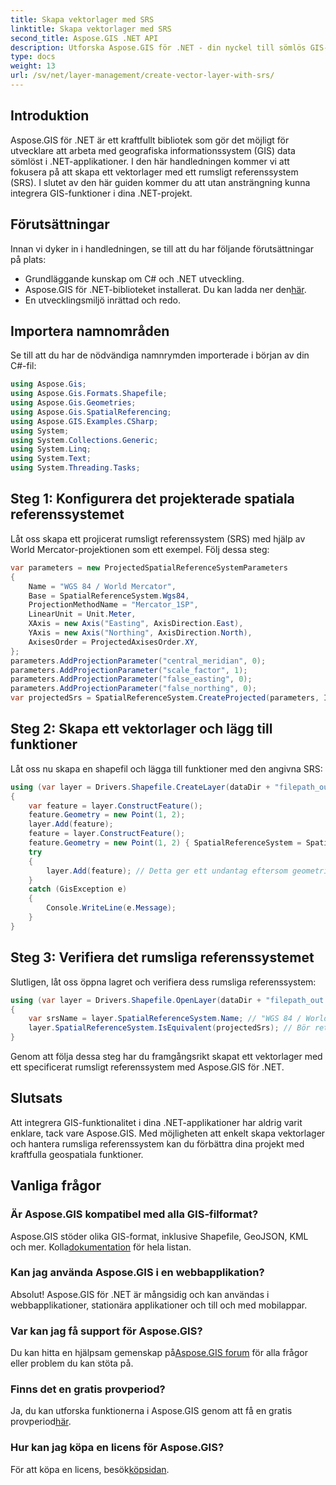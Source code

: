 ```yaml
---
title: Skapa vektorlager med SRS
linktitle: Skapa vektorlager med SRS
second_title: Aspose.GIS .NET API
description: Utforska Aspose.GIS för .NET - din nyckel till sömlös GIS-integration. Skapa vektorlager utan ansträngning med specificerade rumsliga referenssystem. Ladda ner nu!
type: docs
weight: 13
url: /sv/net/layer-management/create-vector-layer-with-srs/
---
```

## Introduktion
Aspose.GIS för .NET är ett kraftfullt bibliotek som gör det möjligt för utvecklare att arbeta med geografiska informationssystem (GIS) data sömlöst i .NET-applikationer. I den här handledningen kommer vi att fokusera på att skapa ett vektorlager med ett rumsligt referenssystem (SRS). I slutet av den här guiden kommer du att utan ansträngning kunna integrera GIS-funktioner i dina .NET-projekt.
## Förutsättningar
Innan vi dyker in i handledningen, se till att du har följande förutsättningar på plats:
- Grundläggande kunskap om C# och .NET utveckling.
-  Aspose.GIS för .NET-biblioteket installerat. Du kan ladda ner den[här](https://releases.aspose.com/gis/net/).
- En utvecklingsmiljö inrättad och redo.
## Importera namnområden
Se till att du har de nödvändiga namnrymden importerade i början av din C#-fil:
```csharp
using Aspose.Gis;
using Aspose.Gis.Formats.Shapefile;
using Aspose.Gis.Geometries;
using Aspose.Gis.SpatialReferencing;
using Aspose.GIS.Examples.CSharp;
using System;
using System.Collections.Generic;
using System.Linq;
using System.Text;
using System.Threading.Tasks;
```
## Steg 1: Konfigurera det projekterade spatiala referenssystemet
Låt oss skapa ett projicerat rumsligt referenssystem (SRS) med hjälp av World Mercator-projektionen som ett exempel. Följ dessa steg:
```csharp
var parameters = new ProjectedSpatialReferenceSystemParameters
{
    Name = "WGS 84 / World Mercator",
    Base = SpatialReferenceSystem.Wgs84,
    ProjectionMethodName = "Mercator_1SP",
    LinearUnit = Unit.Meter,
    XAxis = new Axis("Easting", AxisDirection.East),
    YAxis = new Axis("Northing", AxisDirection.North),
    AxisesOrder = ProjectedAxisesOrder.XY,
};
parameters.AddProjectionParameter("central_meridian", 0);
parameters.AddProjectionParameter("scale_factor", 1);
parameters.AddProjectionParameter("false_easting", 0);
parameters.AddProjectionParameter("false_northing", 0);
var projectedSrs = SpatialReferenceSystem.CreateProjected(parameters, Identifier.Epsg(3395));
```
## Steg 2: Skapa ett vektorlager och lägg till funktioner
Låt oss nu skapa en shapefil och lägga till funktioner med den angivna SRS:
```csharp
using (var layer = Drivers.Shapefile.CreateLayer(dataDir + "filepath_out.shp", new ShapefileOptions(), projectedSrs))
{
    var feature = layer.ConstructFeature();
    feature.Geometry = new Point(1, 2);
    layer.Add(feature);
    feature = layer.ConstructFeature();
    feature.Geometry = new Point(1, 2) { SpatialReferenceSystem = SpatialReferenceSystem.Nad83 };
    try
    {
        layer.Add(feature); // Detta ger ett undantag eftersom geometrin har en annan SRS
    }
    catch (GisException e)
    {
        Console.WriteLine(e.Message);
    }
}
```
## Steg 3: Verifiera det rumsliga referenssystemet
Slutligen, låt oss öppna lagret och verifiera dess rumsliga referenssystem:
```csharp
using (var layer = Drivers.Shapefile.OpenLayer(dataDir + "filepath_out.shp"))
{
    var srsName = layer.SpatialReferenceSystem.Name; // "WGS 84 / World Mercator"
    layer.SpatialReferenceSystem.IsEquivalent(projectedSrs); // Bör returnera sant
}
```
Genom att följa dessa steg har du framgångsrikt skapat ett vektorlager med ett specificerat rumsligt referenssystem med Aspose.GIS för .NET.
## Slutsats
Att integrera GIS-funktionalitet i dina .NET-applikationer har aldrig varit enklare, tack vare Aspose.GIS. Med möjligheten att enkelt skapa vektorlager och hantera rumsliga referenssystem kan du förbättra dina projekt med kraftfulla geospatiala funktioner.
## Vanliga frågor
### Är Aspose.GIS kompatibel med alla GIS-filformat?
 Aspose.GIS stöder olika GIS-format, inklusive Shapefile, GeoJSON, KML och mer. Kolla[dokumentation](https://reference.aspose.com/gis/net/) för hela listan.
### Kan jag använda Aspose.GIS i en webbapplikation?
Absolut! Aspose.GIS för .NET är mångsidig och kan användas i webbapplikationer, stationära applikationer och till och med mobilappar.
### Var kan jag få support för Aspose.GIS?
 Du kan hitta en hjälpsam gemenskap på[Aspose.GIS forum](https://forum.aspose.com/c/gis/33) för alla frågor eller problem du kan stöta på.
### Finns det en gratis provperiod?
 Ja, du kan utforska funktionerna i Aspose.GIS genom att få en gratis provperiod[här](https://releases.aspose.com/).
### Hur kan jag köpa en licens för Aspose.GIS?
 För att köpa en licens, besök[köpsidan](https://purchase.aspose.com/buy).